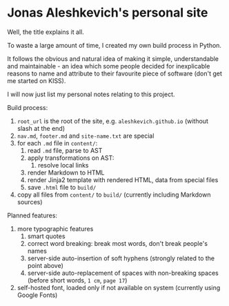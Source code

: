 # Jonas Aleshkevich's personal site

Well, the title explains it all.

To waste a large amount of time, I created my own build process in Python.

It follows the obvious and natural idea of making it simple, understandable and maintainable - an idea which some people decided for inexplicable reasons to name and attribute to their favourite piece of software (don't get me started on KISS).

I will now just list my personal notes relating to this project. 

Build process:
1. `root_url` is the root of the site, e.g. `aleshkevich.github.io` (without slash at the end)
1. `nav.md`, `footer.md` and `site-name.txt` are special
1. for each `.md` file in `content/`:
    1. read `.md` file, parse to AST
    1. apply transformations on AST:
        1. resolve local links
    1. render Markdown to HTML
    1. render Jinja2 template with rendered HTML, data from special files
    1. save `.html` file to `build/`
1. copy all files from `content/` to `build/` (currently including Markdown sources)

Planned features:
1. more typographic features 
    1. smart quotes
    1. correct word breaking: break most words, don't break people's names
    1. server-side auto-insertion of soft hyphens (strongly related to the point above)
    1. server-side auto-replacement of spaces with non-breaking spaces (before short words, `1 cm`, `page 17`)
1. self-hosted font, loaded only if not available on system (currently using Google Fonts)
